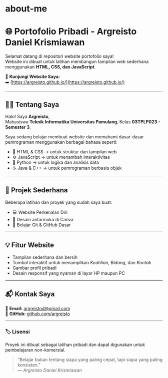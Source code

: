 # about-me
# 🌐 Portofolio Pribadi - Argreisto Daniel Krismiawan

Selamat datang di repositori website portofolio saya!  
Website ini dibuat untuk latihan membangun tampilan web sederhana menggunakan **HTML, CSS, dan JavaScript**.

🔗 **Kunjungi Website Saya:**  
➡️ [https://argreisto.github.io/](https://argreisto.github.io/)

---

## 👨‍💻 Tentang Saya
Halo! Saya **Argreisto**,  
Mahasiswa **Teknik Informatika Universitas Pamulang**, Kelas **03TPLP023 - Semester 3**.

Saya sedang belajar membuat website dan memahami dasar-dasar pemrograman menggunakan berbagai bahasa seperti:
- 🧱 HTML & CSS → untuk struktur dan tampilan web  
- ⚙️ JavaScript → untuk menambah interaktivitas  
- 🐍 Python → untuk logika dan analisis data  
- ☕ Java & C++ → untuk pemrograman berbasis objek  

---

## 🧩 Projek Sederhana
Beberapa latihan dan proyek yang sudah saya buat:
- 💻 Website Perkenalan Diri  
- 🎨 Desain antarmuka di Canva  
- 🔧 Belajar Git & GitHub Dasar  

---

## 💡 Fitur Website
- Tampilan sederhana dan bersih  
- Tombol interaktif untuk menampilkan *Keahlian*, *Bidang*, dan *Kontak*  
- Gambar profil pribadi  
- Desain responsif yang nyaman di layar HP maupun PC  

---

## 📬 Kontak Saya
📧 **Email:** [argreistod@gmail.com](mailto:argreistod@gmail.com)  
🐙 **GitHub:** [github.com/argreisto](https://github.com/argreisto)  

---

### 🏷️ Lisensi
Proyek ini dibuat sebagai latihan pribadi dan dapat digunakan untuk pembelajaran non-komersial.

> “Belajar bukan tentang siapa yang paling cepat, tapi siapa yang paling konsisten.”  
> — *Argreisto Daniel Krismiawan*
